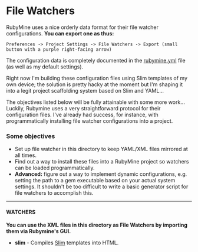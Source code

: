 # File Watchers
RubyMine uses a nice orderly data format for their file watcher configurations. **You can export one as thus:**

    Preferences -> Project Settings -> File Watchers -> Export (small button with a purple right-facing arrow)
    
The configuration data is completely documented in the [rubymine.yml]() file (as well as my default settings).

Right now I'm building these configuration files using Slim templates of my own device; the solution is pretty hacky at the moment but I'm shaping it into a legit project scaffolding system based on Slim and YAML...

The objectives listed below will be fully attainable with some more work... Luckily, Rubymine uses a very straightforward protocol for their configuration files. I've already had success, for instance, with programmatically installing file watcher configurations into a project.

### Some objectives
- Set up file watcher in this directory to keep YAML/XML files mirrored at all times.
- Find out a way to install these files into a RubyMine project so watchers can be loaded programmatically.
- **Advanced:** figure out a way to implement dynamic configurations, e.g. setting the path to a gem executable based on your actual system settings. It shouldn't be too difficult to write a basic generator script for file watchers to accomplish this.

---
#### WATCHERS
**You can use the XML files in this directory as File Watchers by importing them via Rubymine's GUI.**

- **slim** - Compiles [Slim](http://slim-lang.com/) templates into HTML.